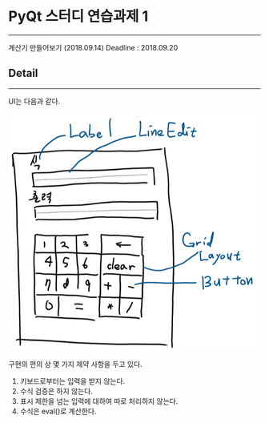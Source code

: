 # PyQt 스터디 연습과제 1
---
계산기 만들어보기 (2018.09.14)
Deadline : 2018.09.20

## Detail
---
UI는 다음과 같다.

![Basic UI](BasicUI.PNG)

구현의 편의 상 몇 가지 제약 사항을 두고 있다.
1. 키보드로부터는 입력을 받지 않는다.
2. 수식 검증은 하지 않는다.
3. 표시 제한을 넘는 입력에 대하여 따로 처리하지 않는다.
4. 수식은 eval()로 계산한다.


